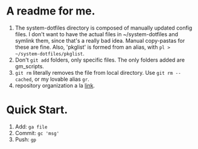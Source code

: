 # A readme for me.

1. The system-dotfiles directory is composed of manually updated config files. I don't want to have the actual files in ~/system-dotfiles and symlink them, since that's a really bad idea. Manual copy-pastas for these are fine. Also, 'pkglist' is formed from an alias, with ```pl > ~/system-dotfiles/pkglist```.
2. Don't ```git add``` folders, only specific files. The only folders added are gm_scripts.
3. ```git rm``` literally removes the file from local directory. Use ```git rm --cached```, or my lovable alias ```gr```.
4. repository organization a la [link](http://codingkilledthecat.wordpress.com/2012/08/08/git-dotfiles-and-hardlinks/).

# Quick Start.

1. Add:
    ``` ga file ```
2. Commit:
    ``` gc 'msg' ```
3. Push:
    ``` gp ```
